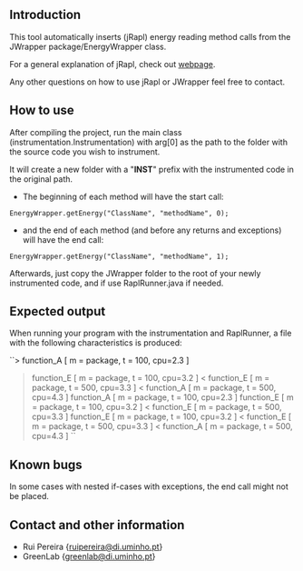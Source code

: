 Introduction
--------------------------------------------------------------

This tool automatically inserts (jRapl) energy reading method calls from the JWrapper package/EnergyWrapper class. 

For a general explanation of jRapl, check out [webpage](http://kliu20.github.io/jRAPL/).

Any other questions on how to use jRapl or JWrapper feel free to contact.


How to use
--------------------------------------------------------------

After compiling the project, run the main class (instrumentation.Instrumentation) with arg[0] as the path to the folder with the source code you wish to instrument.

It will create a new folder with a "__INST__" prefix with the instrumented code in the original path.

- The beginning of each method will have the start call:

`EnergyWrapper.getEnergy("ClassName", "methodName", 0);`

- and the end of each method (and before any returns and exceptions) will have the end call:

`EnergyWrapper.getEnergy("ClassName", "methodName", 1);`


Afterwards, just copy the JWrapper folder to the root of your newly instrumented code, and if use RaplRunner.java if needed.

Expected output
--------------------------------------------------------------

When running your program with the instrumentation and RaplRunner, a file with the following characteristics is produced:

``> function_A [ m = package, t = 100, cpu=2.3 ]
> function_E [ m = package, t = 100, cpu=3.2 ]
< function_E [ m = package, t = 500, cpu=3.3 ]
< function_A [ m = package, t = 500, cpu=4.3 ]
> function_A [ m = package, t = 100, cpu=2.3 ]
> function_E [ m = package, t = 100, cpu=3.2 ]
< function_E [ m = package, t = 500, cpu=3.3 ]
> function_E [ m = package, t = 100, cpu=3.2 ]
< function_E [ m = package, t = 500, cpu=3.3 ]
< function_A [ m = package, t = 500, cpu=4.3 ]
``


Known bugs
--------------------------------------------------------------

In some cases with nested if-cases with exceptions, the end call might not be placed. 

Contact and other information
--------------------------------------------------------------
- Rui Pereira {ruipereira@di.uminho.pt}
- GreenLab {greenlab@di.uminho.pt}
